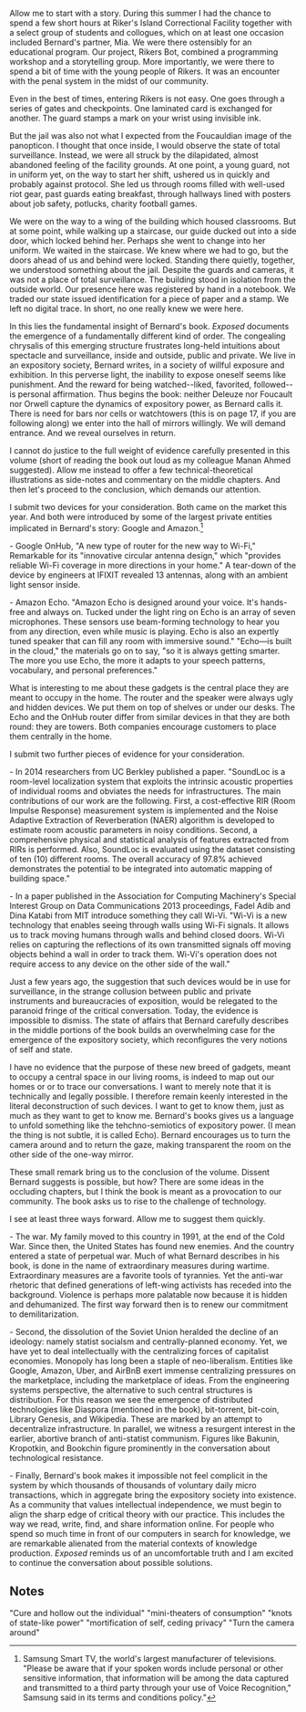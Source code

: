 Allow me to start with a story. During this summer I had the chance to spend a
few short hours at Riker's Island Correctional Facility together with a select
group of students and collogues, which on at least one occasion included
Bernard's partner, Mia. We were there ostensibly for an educational program.
Our project, Rikers Bot, combined a programming workshop and a storytelling
group. More importantly, we were there to spend a bit of time with the young
people of Rikers. It was an encounter with the penal system in the midst of
our community.

Even in the best of times, entering Rikers is not easy. One goes through a
series of gates and checkpoints. One laminated card is exchanged for another.
The guard stamps a mark on your wrist using invisible ink.

But the jail was also not what I expected from the Foucauldian image of the
panopticon. I thought that once inside, I would observe the state of total
surveillance. Instead, we were all struck by the dilapidated, almost abandoned
feeling of the facility grounds. At one point, a young guard, not in uniform
yet, on the way to start her shift, ushered us in quickly and probably against
protocol. She led us through rooms filled with well-used riot gear, past
guards eating breakfast, through hallways lined with posters about job safety,
potlucks, charity football games.

We were on the way to a wing of the building which housed classrooms. But at
some point, while walking up a staircase, our guide ducked out into a side
door, which locked behind her. Perhaps she went to change into her uniform.
We waited in the staircase. We knew where we had to go, but the doors ahead of
us and behind were locked. Standing there quietly, together, we understood
something about the jail. Despite the guards and cameras, it was not a place
of total surveillance. The building stood in isolation from the outside world.
Our presence here was registered by hand in a notebook. We traded our state
issued identification for a piece of paper and a stamp. We left no digital
trace. In short, no one really knew we were here.

In this lies the fundamental insight of Bernard's book. *Exposed* documents
the emergence of a fundamentally different kind of order. The congealing
chrysalis of this emerging structure frustrates long-held intuitions about
spectacle and surveillance, inside and outside, public and private. We live in
an expository society, Bernard writes, in a society of willful exposure and
exhibition. In this perverse light, the inability to expose oneself seems like
punishment. And the reward for being watched--liked, favorited, followed--is
personal affirmation. Thus begins the book: neither Deleuze nor Foucault nor
Orwell capture the dynamics of expository power, as Bernard calls it. There is
need for bars nor cells or watchtowers (this is on page 17, if you are
following along) we enter into the hall of mirrors willingly. We will demand
entrance.  And we reveal ourselves in return.

I cannot do justice to the full weight of evidence carefully presented in this
volume (short of reading the book out loud as my colleague Manan Ahmed
suggested). Allow me instead to offer a few technical-theoretical
illustrations as side-notes and commentary on the middle chapters. And then
let's proceed to the conclusion, which demands our attention.

I submit two devices for your consideration. Both came on the market this
year. And both were introduced by some of the largest private entities
implicated in Bernard's story: Google and Amazon.[^ln-samsung]

\- Google OnHub, "A new type of router for the new way to Wi-Fi," Remarkable
for its "innovative circular antenna design," which "provides reliable Wi-Fi
coverage in more directions in your home." A tear-down of the device by
engineers at IFIXIT revealed 13 antennas, along with an ambient light sensor
inside.

\- Amazon Echo. "Amazon Echo is designed around your voice. It's hands-free
and always on. Tucked under the light ring on Echo is an array of seven
microphones. These sensors use beam-forming technology to hear you from any
direction, even while music is playing. Echo is also an expertly tuned speaker
that can fill any room with immersive sound." "Echo—is built in the cloud,"
the materials go on to say, "so it is always getting smarter. The more you use
Echo, the more it adapts to your speech patterns, vocabulary, and personal
preferences."

What is interesting to me about these gadgets is the central place they are
meant to occupy in the home. The router and the speaker were always ugly and
hidden devices. We put them on top of shelves or under our desks. The Echo and
the OnHub router differ from similar devices in that they are both round: they
are towers. Both companies encourage customers to place them centrally in the
home.

I submit two further pieces of evidence for your consideration.

\- In 2014 researchers from UC Berkley published a paper. "SoundLoc is a
room-level localization system that exploits the intrinsic acoustic properties
of individual rooms and obviates the needs for infrastructures. The main
contributions of our work are the following. First, a cost-effective RIR (Room
Impulse Response) measurement system is implemented and the Noise Adaptive
Extraction of Reverberation (NAER) algorithm is developed to estimate room
acoustic parameters in noisy conditions. Second, a comprehensive physical and
statistical analysis of features extracted from RIRs is performed. Also,
SoundLoc is evaluated using the dataset consisting of ten (10) different
rooms. The overall accuracy of 97.8% achieved demonstrates the potential to be
integrated into automatic mapping of building space."

\- In a paper published in the Association for Computing Machinery's Special
Interest Group on Data Communications 2013 proceedings, Fadel Adib and Dina
Katabi from MIT introduce something they call Wi-Vi. "Wi-Vi is a new
technology that enables seeing through walls using Wi-Fi signals. It allows us
to track moving humans through walls and behind closed doors. Wi-Vi relies on
capturing the reflections of its own transmitted signals off moving objects
behind a wall in order to track them. Wi-Vi's operation does not require
access to any device on the other side of the wall."

Just a few years ago, the suggestion that such devices would be in use for
surveillance, in the strange collusion between public and private instruments
and bureaucracies of exposition, would be relegated to the paranoid fringe of
the critical conversation. Today, the evidence is impossible to dismiss. The
state of affairs that Bernard carefully describes in the middle portions of
the book builds an overwhelming case for the emergence of the expository
society, which reconfigures the very notions of self and state.

I have no evidence that the purpose of these new breed of gadgets, meant to
occupy a central space in our living rooms, is indeed to map out our homes or
or to trace our conversations. I want to merely note that it is technically
and legally possible. I therefore remain keenly interested in the literal
deconstruction of such devices. I want to get to know them, just as much as
they want to get to know me. Bernard's books gives us a language to unfold
something like the tehchno-semiotics of expository power. (I mean the thing is
not subtle, it is called Echo). Bernard encourages us to turn the camera
around and to return the gaze, making transparent the room on the other side
of the one-way mirror.

These small remark bring us to the conclusion of the volume. Dissent Bernard
suggests is possible, but how? There are some ideas in the occluding chapters,
but I think the book is meant as a provocation to our community. The book asks us to rise to
the challenge of technology.

I see at least three ways forward. Allow me to suggest them quickly.

\- The war. My family moved to this country in 1991, at the end of the Cold
War. Since then, the United States has found new enemies. And the country
entered a state of perpetual war. Much of what Bernard describes in his book,
is done in the name of extraordinary measures during wartime. Extraordinary
measures are a favorite tools of tyrannies. Yet the anti-war rhetoric that
defined generations of left-wing activists has receded into the background.
Violence is perhaps more palatable now because it is hidden and dehumanized.
The first way forward then is to renew our commitment to demilitarization.

\- Second, the dissolution of the Soviet Union heralded the decline of an
ideology: namely statist socialsm and centrally-planned economy. Yet, we have
yet to deal intellectually with the centralizing forces of capitalist
economies. Monopoly has long been a staple of neo-liberalism. Entities like
Google, Amazon, Uber, and AirBnB exert immense centralizing pressures on the
marketplace, including the marketplace of ideas. From the engineering systems
perspective, the alternative to such central structures is distribution. For
this reason we see the emergence of distributed technologies like Diaspora
(mentioned in the book), bit-torrent, bit-coin, Library Genesis, and
Wikipedia. These are marked by an attempt to decentralize infrastructure. In
parallel, we witness a resurgent interest in the earlier, abortive branch of
anti-statist communism. Figures like Bakunin, Kropotkin, and Bookchin figure
prominently in the conversation about technological resistance.

\- Finally, Bernard's book makes it impossible not feel complicit in the
system by which thousands of thousands of voluntary daily micro transactions,
which in aggregate bring the expository society into existence. As a community
that values intellectual independence, we must begin to align the sharp edge
of critical theory with our practice. This includes the way we read, write,
find, and share information online. For people who spend so much time in front
of our computers in search for knowledge, we are remarkable alienated from the
material contexts of knowledge production. *Exposed* reminds us of an
uncomfortable truth and I am excited to continue the conversation about
possible solutions.

[^ln-samsung]: Samsung Smart TV, the world's largest manufacturer of
televisions. "Please be aware that if your spoken words include personal or
other sensitive information, that information will be among the data captured
and transmitted to a third party through your use of Voice Recognition,"
Samsung said in its terms and conditions policy."

## Notes

"Cure and hollow out the individual"
"mini-theaters of consumption"
"knots of state-like power"
"mortification of self, ceding privacy"
"Turn the camera around"
